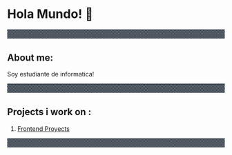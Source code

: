 # Hola Mundo! 👋

<div aling="center">
    <img src="img/Guardaanim2.gif" alt="Guarda">
</div>

## About me: 

<p>Soy estudiante de informatica!</p>
<div aling="center">
    <img src="img/Guardaanim2.gif# alt="Guarda">
</div>
                                               
## Projects i work on :                                              
 
<ol>                                               
 <li> <a href = "https://julianpariss.github.io/Frontend">Frontend Proyects</a> </li>
</ol>                                                                         
<div aling="center">
    <img src="img/Guardaanim2.gif# alt="Guarda">
</div>                                               
